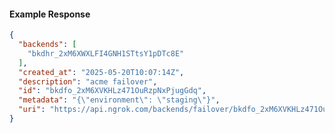 <!-- Code generated for API Clients. DO NOT EDIT. -->

#### Example Response

```json
{
  "backends": [
    "bkdhr_2xM6XWXLFI4GNH1STtsY1pDTc8E"
  ],
  "created_at": "2025-05-20T10:07:14Z",
  "description": "acme failover",
  "id": "bkdfo_2xM6XVKHLz471OuRzpNxPjugGdq",
  "metadata": "{\"environment\": \"staging\"}",
  "uri": "https://api.ngrok.com/backends/failover/bkdfo_2xM6XVKHLz471OuRzpNxPjugGdq"
}
```
